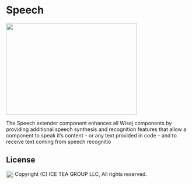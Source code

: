 Speech
====

<img src="https://raw.githubusercontent.com/iceteagroup/wisej-extensions/master/Support/Images/Speech.png" width="358" height="252">

The Speech extender component enhances all Wisej components by providing additional speech synthesis and recognition features that allow a component to speak it’s content – or any text provided in code – and to receive text coming from speech recognitio

License
-------
<img src="http://iceteagroup.com/wp-content/uploads/2017/01/Square-64x64-trasp.png" height="20" align="top"> Copyright (C) ICE TEA GROUP LLC, All rights reserved.
